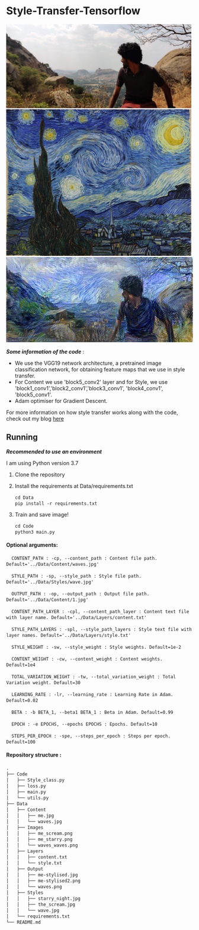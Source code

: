 # Style-Transfer-Tensorflow


<img src="Data/Content/me.jpg" alt="Example1" width =500>
<img src="Data/Styles/starry_night.jpg" alt="Example1" width =500>
<img src="Data/Output/me-stylised.jpg" alt="Example1">


***Some information of the code*** :

* We use the VGG19 network architecture, a pretrained image classification network, for obtaining feature maps that we use in style transfer.
* For Content we use 'block5_conv2' layer and for Style, we use 'block1_conv1','block2_conv1','block3_conv1', 'block4_conv1', 'block5_conv1'.
* Adam optimiser for Gradient Descent.

For more information on how style transfer works along with the code, check out my blog [here]()



## Running

***Recommended to use an environment***

I am using Python version 3.7



1. Clone the repository

2. Install the requirements at Data/requirements.txt

    ```
    cd Data
    pip install -r requirements.txt
    ```


3. Train and save image!

    ```
    cd Code
    python3 main.py
    ```

#### Optional arguments:

```
  CONTENT_PATH : -cp, --content_path : Content file path. Default='../Data/Content/waves.jpg'

  STYLE_PATH : -sp, --style_path : Style file path. Default='../Data/Styles/wave.jpg'

  OUTPUT_PATH : -op, --output_path : Output file path. Default='../Data/Content/1.jpg'

  CONTENT_PATH_LAYER : -cpl, --content_path_layer : Content text file with layer name. Default='../Data/Layers/content.txt'

  STYLE_PATH_LAYERS : -spl, --style_path_layers : Style text file with layer names. Default='../Data/Layers/style.txt'

  STYLE_WEIGHT : -sw, --style_weight : Style weights. Default=1e-2

  CONTENT_WEIGHT : -cw, --content_weight : Content weights. Default=1e4

  TOTAL_VARIATION_WEIGHT : -tw, --total_variation_weight : Total Variation weight. Default=30

  LEARNING_RATE : -lr, --learning_rate : Learning Rate in Adam. Default=0.02

  BETA : -b BETA_1, --beta1 BETA_1 : Beta in Adam. Default=0.99

  EPOCH : -e EPOCHS, --epochs EPOCHS : Epochs. Default=10

  STEPS_PER_EPOCH : -spe, --steps_per_epoch : Steps per epoch. Default=100
```

#### Repository structure :

```
.
├── Code
│   ├── Style_class.py
│   ├── loss.py
│   ├── main.py
│   └── utils.py
├── Data
│   ├── Content
│   │   ├── me.jpg
│   │   └── waves.jpg
│   ├── Images
│   │   ├── me_scream.png
│   │   ├── me_starry.png
│   │   └── waves_waves.png
│   ├── Layers
│   │   ├── content.txt
│   │   └── style.txt
│   ├── Output
│   │   ├── me-stylised.jpg
│   │   ├── me-stylised2.png
│   │   └── waves.png
│   ├── Styles
│   │   ├── starry_night.jpg
│   │   ├── the_scream.jpg
│   │   └── wave.jpg
│   └── requirements.txt
└── README.md
```
